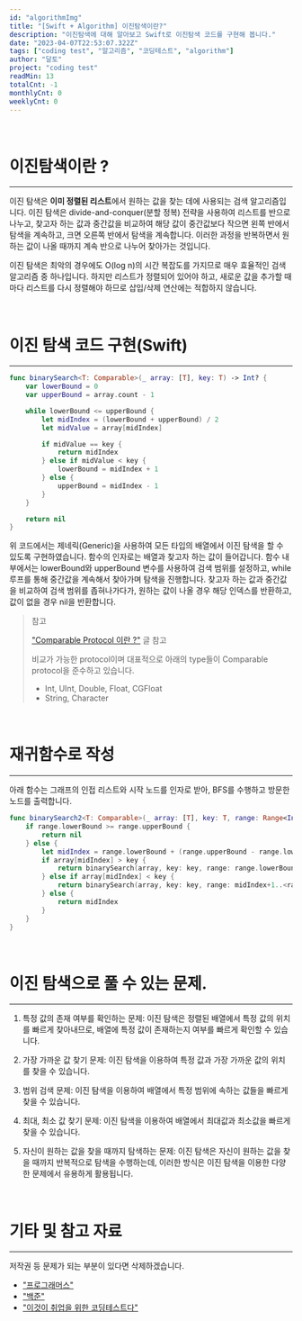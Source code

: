 ```yaml
---
id: "algorithmImg"
title: "[Swift + Algorithm] 이진탐색이란?"
description: "이진탐색에 대해 알아보고 Swift로 이진탐색 코드를 구현해 봅니다."
date: "2023-04-07T22:53:07.322Z"
tags: ["coding test", "알고리즘", "코딩테스트", "algorithm"]
author: "달토"
project: "coding test"
readMin: 13
totalCnt: -1
monthlyCnt: 0
weeklyCnt: 0
---
```


&nbsp;
&nbsp;

# 이진탐색이란 ?

---

이진 탐색은 **이미 정렬된 리스트**에서 원하는 값을 찾는 데에 사용되는 검색 알고리즘입니다. 이진 탐색은 divide-and-conquer(분할 정복) 전략을 사용하여 리스트를 반으로 나누고, 찾고자 하는 값과 중간값을 비교하여 해당 값이 중간값보다 작으면 왼쪽 반에서 탐색을 계속하고, 크면 오른쪽 반에서 탐색을 계속합니다. 이러한 과정을 반복하면서 원하는 값이 나올 때까지 계속 반으로 나누어 찾아가는 것입니다.

이진 탐색은 최악의 경우에도 O(log n)의 시간 복잡도를 가지므로 매우 효율적인 검색 알고리즘 중 하나입니다. 하지만 리스트가 정렬되어 있어야 하고, 새로운 값을 추가할 때마다 리스트를 다시 정렬해야 하므로 삽입/삭제 연산에는 적합하지 않습니다.

&nbsp;

# 이진 탐색 코드 구현(Swift)

---

```swift
func binarySearch<T: Comparable>(_ array: [T], key: T) -> Int? {
    var lowerBound = 0
    var upperBound = array.count - 1

    while lowerBound <= upperBound {
        let midIndex = (lowerBound + upperBound) / 2
        let midValue = array[midIndex]

        if midValue == key {
            return midIndex
        } else if midValue < key {
            lowerBound = midIndex + 1
        } else {
            upperBound = midIndex - 1
        }
    }

    return nil
}
```

위 코드에서는 제네릭(Generic)을 사용하여 모든 타입의 배열에서 이진 탐색을 할 수 있도록 구현하였습니다. 함수의 인자로는 배열과 찾고자 하는 값이 들어갑니다. 함수 내부에서는 lowerBound와 upperBound 변수를 사용하여 검색 범위를 설정하고, while 루프를 통해 중간값을 계속해서 찾아가며 탐색을 진행합니다. 찾고자 하는 값과 중간값을 비교하여 검색 범위를 좁혀나가다가, 원하는 값이 나올 경우 해당 인덱스를 반환하고, 값이 없을 경우 nil을 반환합니다.

> 참고
>
> ["Comparable Protocol 이란 ?"](https://magomercy.com/swift/comparable+protocol) 글 참고
>
> 비교가 가능한 protocol이며 대표적으로 아래의 type들이 Comparable protocol을 준수하고 있습니다.
>
> - Int, UInt, Double, Float, CGFloat
> - String, Character

&nbsp;

# 재귀함수로 작성

---

아래 함수는 그래프의 인접 리스트와 시작 노드를 인자로 받아, BFS를 수행하고 방문한 노드를 출력합니다.

```swift
func binarySearch2<T: Comparable>(_ array: [T], key: T, range: Range<Int>) -> Int? {
    if range.lowerBound >= range.upperBound {
        return nil
    } else {
        let midIndex = range.lowerBound + (range.upperBound - range.lowerBound) / 2
        if array[midIndex] > key {
            return binarySearch(array, key: key, range: range.lowerBound..<midIndex)
        } else if array[midIndex] < key {
            return binarySearch(array, key: key, range: midIndex+1..<range.upperBound)
        } else {
            return midIndex
        }
    }
}
```

&nbsp;

# 이진 탐색으로 풀 수 있는 문제.

---

1. 특정 값의 존재 여부를 확인하는 문제: 이진 탐색은 정렬된 배열에서 특정 값의 위치를 빠르게 찾아내므로, 배열에 특정 값이 존재하는지 여부를 빠르게 확인할 수 있습니다.

2. 가장 가까운 값 찾기 문제: 이진 탐색을 이용하여 특정 값과 가장 가까운 값의 위치를 찾을 수 있습니다.

3. 범위 검색 문제: 이진 탐색을 이용하여 배열에서 특정 범위에 속하는 값들을 빠르게 찾을 수 있습니다.

4. 최대, 최소 값 찾기 문제: 이진 탐색을 이용하여 배열에서 최대값과 최소값을 빠르게 찾을 수 있습니다.

5. 자신이 원하는 값을 찾을 때까지 탐색하는 문제: 이진 탐색은 자신이 원하는 값을 찾을 때까지 반복적으로 탐색을 수행하는데, 이러한 방식은 이진 탐색을 이용한 다양한 문제에서 유용하게 활용됩니다.

&nbsp;

# 기타 및 참고 자료

---

저작권 등 문제가 되는 부분이 있다면 삭제하겠습니다.

- ["프로그래머스"](https://programmers.co.kr/)
- ["백준"](https://www.acmicpc.net/)
- ["이것이 취업을 위한 코딩테스트다"](https://product.kyobobook.co.kr/detail/S000001810273?utm_source=google&utm_medium=cpc&utm_campaign=googleSearch&gt_network=g&gt_keyword=&gt_target_id=aud-901091942354:dsa-608444978378&gt_campaign_id=9979905549&gt_adgroup_id=132556570510&gclid=Cj0KCQjw_r6hBhDdARIsAMIDhV_FejwwhSFue2tP0WVJ6aA7CXKkT4IIop9fQy8idOEPW6wszz4vjYMaApsxEALw_wcB)

&nbsp;
&nbsp;
&nbsp;
